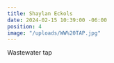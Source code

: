```yaml
---
title: Shaylan Eckols
date: 2024-02-15 10:39:00 -06:00
position: 4
image: "/uploads/WW%20TAP.jpg"
---
```


Wastewater tap
